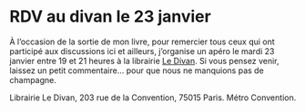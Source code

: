 # RDV au divan le 23 janvier

À l’occasion de la sortie de mon livre, pour remercier tous ceux qui ont participé aux discussions ici et ailleurs, j’organise un apéro le mardi 23 janvier entre 19 et 21 heures à la librairie [Le Divan](http://www.librairie-ledivan.com). Si vous pensez venir, laissez un petit commentaire… pour que nous ne manquions pas de champagne.

Librairie Le Divan, 203 rue de la Convention, 75015 Paris. Métro Convention.